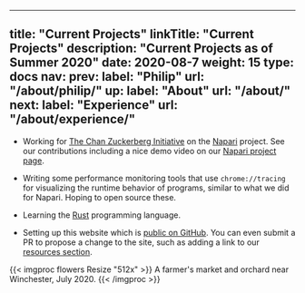 
---
title: "Current Projects"
linkTitle: "Current Projects"
description: "Current Projects as of Summer 2020"
date: 2020-08-7
weight: 15
type: docs
nav:
    prev:
        label: "Philip"
        url: "/about/philip/"
    up:
        label: "About"
        url: "/about/"
    next:
        label: "Experience"
        url: "/about/experience/"
---

* Working for [The Chan Zuckerberg Initiative](https://chanzuckerberg.com/) on the [Napari](https://napari.org/) project. See our contributions including a nice demo video on our [Napari project page](/projects/napari).

* Writing some performance monitoring tools that use `chrome://tracing` for
  visualizing the runtime behavior of programs, similar to what we did for
  Napari. Hoping to open source these.

* Learning the [Rust](https://www.rust-lang.org/) programming language.
  
* Setting up this website which is [public on
  GitHub](https://github.com/tobeva/tobeva.com). You can even submit a PR
  to propose a change to the site, such as adding a link to our [resources
  section](/resources).

{{< imgproc flowers Resize "512x" >}}
A farmer's market and orchard near Winchester, July 2020.
{{< /imgproc >}}
